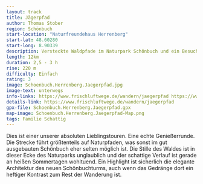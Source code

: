 ```yaml
---
layout: track
title: Jägerpfad
author: Thomas Stober
region: Schönbuch
start-location: "Naturfreundehaus Herrenberg"
start-lat: 48.60280
start-long: 8.90339
description: Versteckte Waldpfade im Naturpark Schönbuch und ein Besuch beim neuen Schönbuchturm.
length: 12km
duration: 2,5 - 3 h
rise: 220 m
difficulty: Einfach
rating: 3
image: Schoenbuch.Herrenberg.Jaegerpfad.jpg
image-text: unterwegs
info-links: https://www.frischluftwege.de/wandern/jaegerpfad https://www.inslichtruecken.de
details-link: https://www.frischluftwege.de/wandern/jaegerpfad 
gpx-file: Schoenbuch.Herrenberg.Jaegerpfad.gpx
map-image: Schoenbuch.Herrenberg.Jaegerpfad-Map.png
tags: Familie Schattig
---
```




Dies ist einer unserer absoluten Lieblingstouren. Eine echte Genießerrunde. Die Strecke führt größtenteils auf Naturpfaden, was sonst im gut ausgebauten Schönbuch eher selten möglich ist. Die Stille des Waldes ist in dieser Ecke des Naturparks unglaublich und der schattige Verlauf ist gerade an heißen Sommertagen wohltuend. Ein Highlight ist sicherlich die elegante Architektur des neuen Schönbuchturms, auch wenn das Gedränge dort ein heftiger Kontrast zum Rest der Wanderung ist. 


